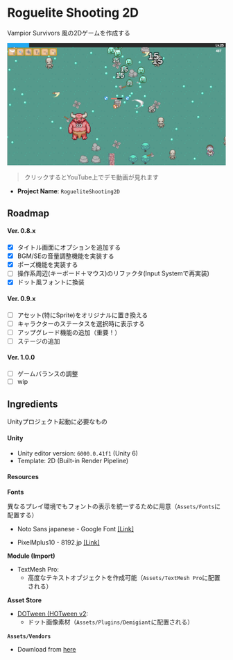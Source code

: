 # Roguelite Shooting 2D

Vampior Survivors 風の2Dゲームを作成する

[![](site/screenshot.png)](https://youtu.be/bmwFI_Bqy4U)

> クリックするとYouTube上でデモ動画が見れます

- **Project Name**: `RogueliteShooting2D`

## Roadmap

#### Ver. 0.8.x
- [x] タイトル画面にオプションを追加する
- [x] BGM/SEの音量調整機能を実装する
- [x] ポーズ機能を実装する
- [ ] 操作系周辺(キーボード＋マウス)のリファクタ(Input Systemで再実装)
- [x] ドット風フォントに換装

#### Ver. 0.9.x
- [ ] アセット(特にSprite)をオリジナルに置き換える
- [ ] キャラクターのステータスを選択時に表示する
- [ ] アップグレード機能の追加（重要！）
- [ ] ステージの追加

#### Ver. 1.0.0
- [ ] ゲームバランスの調整
- [ ] wip

## Ingredients

Unityプロジェクト起動に必要なもの


#### Unity

- Unity editor version: `6000.0.41f1` (Unity 6)
- Template: 2D (Built-in Render Pipeline)


#### Resources

**Fonts**

異なるプレイ環境でもフォントの表示を統一するために用意（`Assets/Fonts`に配置する）

- Noto Sans japanese - Google Font [[Link]](https://fonts.google.com/noto/specimen/Noto+Sans+JP?subset=japanese&query=Noto+Sans+Japanese&noto.script=Hira)

- PixelMplus10 - 8192.jp [[Link]](https://itouhiro.hatenablog.com/entry/20130602/font)


**Module (Import)**

- TextMesh Pro:
  - 高度なテキストオブジェクトを作成可能（`Assets/TextMesh Pro`に配置される）


**Asset Store**

- [DOTween (HOTween v2](https://assetstore.unity.com/packages/tools/animation/dotween-hotween-v2-27676):
  - ドット画像素材（`Assets/Plugins/Demigiant`に配置される）


**`Assets/Vendors`**

- Download from [here](./#)  <!-- WIP -->

